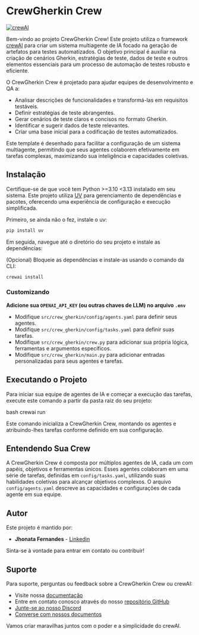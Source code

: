 # CrewGherkin Crew

[![crewAI](https://img.shields.io/badge/powered%20by-crewAI-blue?style=for-the-badge)](https://crewai.com)

Bem-vindo ao projeto CrewGherkin Crew! Este projeto utiliza o framework [crewAI](https://crewai.com) para criar um sistema multiagente de IA focado na geração de artefatos para testes automatizados. O objetivo principal é auxiliar na criação de cenários Gherkin, estratégias de teste, dados de teste e outros elementos essenciais para um processo de automação de testes robusto e eficiente.

O CrewGherkin Crew é projetado para ajudar equipes de desenvolvimento e QA a:
*   Analisar descrições de funcionalidades e transformá-las em requisitos testáveis.
*   Definir estratégias de teste abrangentes.
*   Gerar cenários de teste claros e concisos no formato Gherkin.
*   Identificar e sugerir dados de teste relevantes.
*   Criar uma base inicial para a codificação de testes automatizados.

Este template é desenhado para facilitar a configuração de um sistema multiagente, permitindo que seus agentes colaborem efetivamente em tarefas complexas, maximizando sua inteligência e capacidades coletivas.

## Instalação

Certifique-se de que você tem Python >=3.10 <3.13 instalado em seu sistema. Este projeto utiliza [UV](https://docs.astral.sh/uv/) para gerenciamento de dependências e pacotes, oferecendo uma experiência de configuração e execução simplificada.

Primeiro, se ainda não o fez, instale o uv:

```bash
pip install uv
```

Em seguida, navegue até o diretório do seu projeto e instale as dependências:

(Opcional) Bloqueie as dependências e instale-as usando o comando da CLI:

```bash
crewai install
```

### Customizando

**Adicione sua `OPENAI_API_KEY` (ou outras chaves de LLM) no arquivo `.env`**

*   Modifique `src/crew_gherkin/config/agents.yaml` para definir seus agentes.
*   Modifique `src/crew_gherkin/config/tasks.yaml` para definir suas tarefas.
*   Modifique `src/crew_gherkin/crew.py` para adicionar sua própria lógica, ferramentas e argumentos específicos.
*   Modifique `src/crew_gherkin/main.py` para adicionar entradas personalizadas para seus agentes e tarefas.

## Executando o Projeto

Para iniciar sua equipe de agentes de IA e começar a execução das tarefas, execute este comando a partir da pasta raiz do seu projeto:

bash
crewai run

Este comando inicializa a CrewGherkin Crew, montando os agentes e atribuindo-lhes tarefas conforme definido em sua configuração.

## Entendendo Sua Crew

A CrewGherkin Crew é composta por múltiplos agentes de IA, cada um com papéis, objetivos e ferramentas únicos. Esses agentes colaboram em uma série de tarefas, definidas em `config/tasks.yaml`, utilizando suas habilidades coletivas para alcançar objetivos complexos. O arquivo `config/agents.yaml` descreve as capacidades e configurações de cada agente em sua equipe.

## Autor

Este projeto é mantido por:

*   **Jhonata Fernandes** - [Linkedin](https://www.linkedin.com/in/jhonata-fernandes-128292126/)

Sinta-se à vontade para entrar em contato ou contribuir!

## Suporte

Para suporte, perguntas ou feedback sobre a CrewGherkin Crew ou crewAI:
*   Visite nossa [documentação](https://docs.crewai.com)
*   Entre em contato conosco através do nosso [repositório GitHub](https://github.com/joaomdmoura/crewai)
*   [Junte-se ao nosso Discord](https://discord.com/invite/X4JWnZnxPb)
*   [Converse com nossos documentos](https://chatg.pt/DWjSBZn)

Vamos criar maravilhas juntos com o poder e a simplicidade do crewAI.
